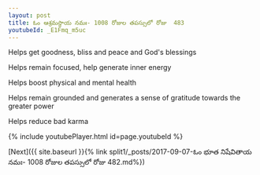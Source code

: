 ```yaml
---
layout: post
title: ఓం ఆశ్రమస్థాయ నమః- 1008 రోజుల తపస్సులో రోజు  483
youtubeId: _E1Fmq_m5uc
---
```

 
 
Helps get goodness, bliss and peace and God's blessings
 
Helps remain focused, help generate inner energy 
 
Helps boost physical and mental health 
 
Helps remain grounded and generates a sense of gratitude towards the greater power 
 
Helps reduce bad karma
 
 
 
 


{% include youtubePlayer.html id=page.youtubeId %}
 
[Next]({{ site.baseurl }}{% link  split1/_posts/2017-09-07-ఓం భూత నిషేవితాయ నమః- 1008 రోజుల తపస్సులో రోజు  482.md%})
 
